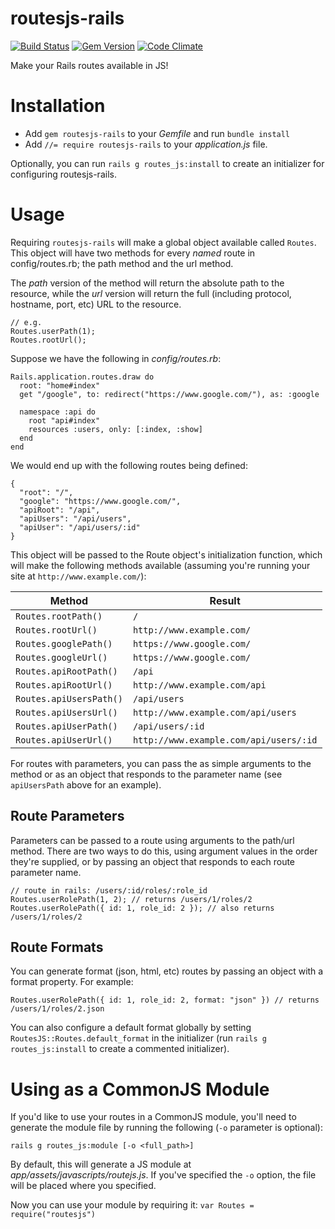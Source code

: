 # routesjs-rails

[![Build Status](https://travis-ci.org/pseudomuto/routesjs-rails.svg?branch=master)](https://travis-ci.org/pseudomuto/routesjs-rails)
[![Gem Version](https://badge.fury.io/rb/routesjs-rails.svg)](https://rubygems.org/gems/routesjs-rails)
[![Code Climate](https://codeclimate.com/github/pseudomuto/routesjs-rails/badges/gpa.svg)](https://codeclimate.com/github/pseudomuto/routesjs-rails)

Make your Rails routes available in JS!

# Installation

* Add `gem routesjs-rails` to your _Gemfile_ and run `bundle install`
* Add `//= require routesjs-rails` to your _application.js_ file.

Optionally, you can run `rails g routes_js:install` to create an initializer for configuring
routesjs-rails.

# Usage

Requiring `routesjs-rails` will make a global object available called `Routes`. This object
will have two methods for every _named_ route in config/routes.rb; the path method and the url
method.

The _path_ version of the method will return the absolute path to the resource, while the _url_
version will return the full (including protocol, hostname, port, etc) URL to the resource.

```
// e.g.
Routes.userPath(1);
Routes.rootUrl();
```

Suppose we have the following in _config/routes.rb_:

```
Rails.application.routes.draw do
  root: "home#index"
  get "/google", to: redirect("https://www.google.com/"), as: :google

  namespace :api do
    root "api#index"
    resources :users, only: [:index, :show]
  end
end
```

We would end up with the following routes being defined:

```
{
  "root": "/",
  "google": "https://www.google.com/",
  "apiRoot": "/api",
  "apiUsers": "/api/users",
  "apiUser": "/api/users/:id"
}
```

This object will be passed to the Route object's initialization function, which will make the following
methods available (assuming you're running your site at `http://www.example.com/`):

Method | Result
------ | ------
`Routes.rootPath()` | `/`
`Routes.rootUrl()` | `http://www.example.com/`
`Routes.googlePath()` | `https://www.google.com/`
`Routes.googleUrl()` | `https://www.google.com/`
`Routes.apiRootPath()` | `/api`
`Routes.apiRootUrl()` | `http://www.example.com/api`
`Routes.apiUsersPath()` | `/api/users`
`Routes.apiUsersUrl()` | `http://www.example.com/api/users`
`Routes.apiUserPath()` | `/api/users/:id`
`Routes.apiUserUrl()` | `http://www.example.com/api/users/:id`

For routes with parameters, you can pass the as simple arguments to the method or as an object that
responds to the parameter name (see `apiUsersPath` above for an example).

## Route Parameters

Parameters can be passed to a route using arguments to the path/url method. There are two ways to do
this, using argument values in the order they're supplied, or by passing an object that responds to
each route parameter name.

```
// route in rails: /users/:id/roles/:role_id
Routes.userRolePath(1, 2); // returns /users/1/roles/2
Routes.userRolePath({ id: 1, role_id: 2 }); // also returns /users/1/roles/2
```

## Route Formats

You can generate format (json, html, etc) routes by passing an object with a format property. For
example:

`Routes.userRolePath({ id: 1, role_id: 2, format: "json" }) // returns /users/1/roles/2.json`

You can also configure a default format globally by setting `RoutesJS::Routes.default_format` in the
initializer (run `rails g routes_js:install` to create a commented initializer).

# Using as a CommonJS Module

If you'd like to use your routes in a CommonJS module, you'll need to generate the module file by
running the following (`-o` parameter is optional):

```
rails g routes_js:module [-o <full_path>]
```

By default, this will generate a JS module at _app/assets/javascripts/routejs.js_. If you've
specified the `-o` option, the file will be placed where you specified. 

Now you can use your module by requiring it: `var Routes = require("routesjs")`
